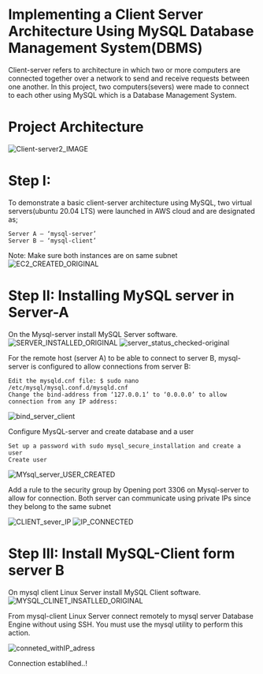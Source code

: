 # Implementing a Client Server Architecture Using MySQL Database Management System(DBMS)

Client-server refers to architecture in which two or more computers are connected together over a network to send and receive requests between one another. In this project, two computers(severs) were made to connect to each other using MySQL which is a Database Management System. 

# Project Architecture
![Client-server2_IMAGE](https://user-images.githubusercontent.com/122198373/211237432-e6565178-9aad-4702-99db-02a0cc26aaed.png)


# Step I:
To demonstrate a basic client-server architecture using MySQL, two virtual servers(ubuntu 20.04 LTS) were launched in AWS cloud and are designated as;

    Server A – ‘mysql-server’
    Server B – ‘mysql-client’
Note: Make sure both instances are on same subnet
![EC2_CREATED_ORIGINAL](https://user-images.githubusercontent.com/122198373/211241415-b798cc99-3841-4c2f-82f8-04b64a718beb.png)

 
# Step II: Installing MySQL server in Server-A
On the Mysql-server  install MySQL Server software. 
![SERVER_INSTALLED_ORIGINAL](https://user-images.githubusercontent.com/122198373/211242412-f3148b34-5001-4f5b-8649-f2417fcadd85.png)
![server_status_checked-original](https://user-images.githubusercontent.com/122198373/211242789-45dfe6c1-d9a5-434b-b161-488d4707ca58.png)


For the remote host (server A) to be able to connect to server B, mysql-server is configured to allow connections from server B:

    Edit the mysqld.cnf file: $ sudo nano /etc/mysql/mysql.conf.d/mysqld.cnf
    Change the bind-address from ‘127.0.0.1’ to ‘0.0.0.0’ to allow connection from any IP address: 
    
  ![bind_server_client](https://user-images.githubusercontent.com/122198373/211243901-bfea8a3f-2757-403a-8689-37245003955a.png)  

Configure MysQL-server and create database and a user

    Set up a password with sudo mysql_secure_installation and create a user
    Create user

![MYsql_server_USER_CREATED](https://user-images.githubusercontent.com/122198373/211245174-070da34b-030a-4401-854f-e6c972f321fc.png)

Add a rule to the security group by Opening port 3306 on Mysql-server to allow for connection. Both server can communicate using private IPs since they belong to the same subnet 

![CLIENT_sever_IP](https://user-images.githubusercontent.com/122198373/211246464-86b0b227-2f84-44f4-9916-f3e0c29df99f.png)
![IP_CONNECTED](https://user-images.githubusercontent.com/122198373/211246485-54d5acef-0de5-4d2c-b324-b07bb0869984.png)




# Step III: Install MySQL-Client form server B
On mysql client Linux Server install MySQL Client software. 
![MYSQL_CLINET_INSATLLED_ORIGINAL](https://user-images.githubusercontent.com/122198373/211243301-4ee1ea97-0856-40e8-ad95-713e489f00ac.png)


From mysql-client Linux Server connect remotely to mysql server Database Engine without using SSH. You must use the mysql utility to perform this action. 

![conneted_withIP_adress](https://user-images.githubusercontent.com/122198373/211247028-41e53a35-5029-479b-bd54-4e284de0290b.png)

Connection establihed..!
